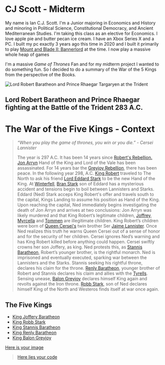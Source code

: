 # CJ Scott - Midterm
My name is Ian C.J. Scott. I'm a Junior majoring in Economics and History and minoring in Political Science, Constitutional Democracy, and Ancient Mediterranean Studies. I'm taking this class as an elective for Economics. I love apple pie and butter pecan ice cream. I have an Xbox Series X and a PC. I built my pc exactly 3 years ago this time in 2020 and I built it primarily to play [Mount and Blade II: Bannerlord](https://www.taleworlds.com/en/Games/Bannerlord/) at the time. I now play a massive whole heap of games
 
I'm a massive _Game of Thrones_ Fan and for my midterm project I wanted to do something fun. So I decided to do a summary of the War of the 5 Kings from the perspective of the Books.

![Lord Robert Baratheon and Prince Rhaegar Targaryen at the Trident](https://th.bing.com/th/id/R.b3d5752d5dc8cd2706071c11800c9187?rik=6gjlIlU3hm4XyQ&riu=http%3a%2f%2fimages2.fanpop.com%2fimages%2fphotos%2f3400000%2fRobert-vs-Rhaegar-a-song-of-ice-and-fire-3420624-936-685.jpg&ehk=LdRQcZHJpaHuyBpx9URZqRXdOIga26laRFifPes5odk%3d&risl=&pid=ImgRaw&r=0)
## **Lord Robert Baratheon and Prince Rhaegar fighting at the Battle of the Trident 283 A.C.**
# The War of the Five Kings - Context
>_“When you play the game of thrones, you win or you die.” - Cersei Lannister_  
>
  >The year is 297 A.C. It has been 14 years since [Robert's Rebellion.](https://awoiaf.westeros.org/index.php/Robert%27s_Rebellion) [Jon Arryn](https://awoiaf.westeros.org/index.php/Jon_Arryn) Hand of the King and Lord of the Vale has been assassinated. For 14 years bar the [Greyjoy Rebellion](https://awoiaf.westeros.org/index.php/Greyjoy%27s_Rebellion), there has been peace. In the following year 298, A.C. [King Robert](https://awoiaf.westeros.org/index.php/Robert_I_Baratheon) traveled to The North to ask his friend [Lord Eddard Stark](https://awoiaf.westeros.org/index.php/Eddard_Stark) to be the new Hand of the King. At [Winterfell](https://awoiaf.westeros.org/index.php/Winterfell), [Bran Stark](https://awoiaf.westeros.org/index.php/Bran_Stark) son of Eddard has a mysterious accident and tensions begin to boil between Lannisters and Starks. Eddard (Ned) Stark acceps King Robert's offer and travels south to the capital, Kings Landing to assume his position as Hand of the King. Upon reaching the capital, Ned immediately begins investigating the death of Jon Arryn and arrives at two conclusions: Jon Arryn was likely murdered and that King Robert’s legitimate children, [Joffrey](https://awoiaf.westeros.org/index.php/Joffrey_Baratheon), [Myrcella](https://awoiaf.westeros.org/index.php/Myrcella_Baratheon) and [Tommen](https://awoiaf.westeros.org/index.php/Tommen_Baratheon) are illegitimate children. King Robert’s children were born of [Queen Cersei's](https://awoiaf.westeros.org/index.php/Cersei_Lannister) twin brother Ser [Jaime Lannister](https://awoiaf.westeros.org/index.php/Jaime_Lannister). Once Ned realizes this truth he warns Queen Cersei out of a sense of honor and for the security of her children. Cersei ignores Ned’s warning and has King Robert killed before anything could happen. Cersei swiftly crowns her son Joffery, as king. Ned protests this, as [Stannis Baratheon](https://awoiaf.westeros.org/index.php/Stannis_Baratheon), Robert’s younger brother, is the rightful monarch. Ned is imprisoned and eventually executed, sparking war between the Lannisters and the Starks. Stannis seeking his rightful throne, declares his claim for the throne. [Renly Baratheon](https://awoiaf.westeros.org/index.php/Renly_Baratheon), younger brother of Robert and Stannis declares his claim and allies with the [Tyrells](https://awoiaf.westeros.org/index.php/House_Tyrell). Sensing unease, [Balon Greyjoy](https://awoiaf.westeros.org/index.php/Balon_Greyjoy) declares himself King again and revolts against the Iron throne. [Robb Stark](https://awoiaf.westeros.org/index.php/Robb_Stark), son of Ned declares himself King of the North and Westeros finds itself at war once again. 

## **The Five Kings**
* [King Joffery Baratheon](Joffery.md)
* [King Robb Stark](Robb.md)
* [King Stannis Baratheon](Stannis.md)
* [King Renly Baratheon](Renly.md)
* [King Balon Greyjoy](Balon.md)


[Here is your image](https://www.bing.com/images/search?view=detailV2&ccid=TnjQfLo3&id=32441C46D7AEA509D32103FE7E4FBF76B960EB11&thid=OIP.TnjQfLo3KVxqcg4-7tbNqgHaEK&mediaurl=https%3a%2f%2fi.ytimg.com%2fvi%2faBP3Fv0zpa4%2fmaxresdefault.jpg&cdnurl=https%3a%2f%2fth.bing.com%2fth%2fid%2fR.4e78d07cba37295c6a720e3eeed6cdaa%3frik%3dEetguXa%252fT37%252bAw%26pid%3dImgRaw%26r%3d0&exph=720&expw=1280&q=rick+rolled&simid=608013876208301294&FORM=IRPRST&ck=6596E1DE2A6FF348FDB4E92F73AAAD29&selectedIndex=2&ajaxhist=0&ajaxserp=0)

>[Here lies your code](file:///C:/Users/Cj/Documents/It/fizzbuzz.html.html)
